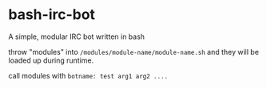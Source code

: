 bash-irc-bot
============

A simple, modular IRC bot written in bash

throw "modules" into `/modules/module-name/module-name.sh`
and they will be loaded up during runtime.

call modules with `botname: test arg1 arg2 ....`


